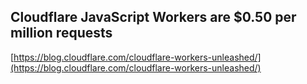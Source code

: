 ## Cloudflare JavaScript Workers are $0.50 per million requests
  
  [https://blog.cloudflare.com/cloudflare-workers-unleashed/](https://blog.cloudflare.com/cloudflare-workers-unleashed/)